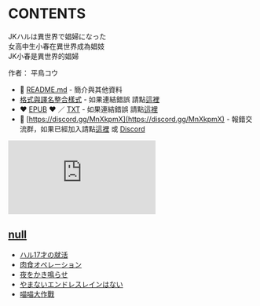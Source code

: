 # CONTENTS

JKハルは異世界で娼婦になった  
女高中生小春在異世界成為娼妓  
JK小春是異世界的娼婦  

作者： 平鳥コウ  



- :closed_book: [README.md](README.md) - 簡介與其他資料
- [格式與譯名整合樣式](https://github.com/bluelovers/node-novel/blob/master/lib/locales/JK%E3%83%8F%E3%83%AB%E3%81%AF%E7%95%B0%E4%B8%96%E7%95%8C%E3%81%A7%E5%A8%BC%E5%A9%A6%E3%81%AB%E3%81%AA%E3%81%A3%E3%81%9F.ts) - 如果連結錯誤 請點[這裡](https://github.com/bluelovers/node-novel/blob/master/lib/locales/)
-  :heart: [EPUB](https://gitlab.com/demonovel/epub-txt/blob/master/girl/JK%E3%83%8F%E3%83%AB%E3%81%AF%E7%95%B0%E4%B8%96%E7%95%8C%E3%81%A7%E5%A8%BC%E5%A9%A6%E3%81%AB%E3%81%AA%E3%81%A3%E3%81%9F.epub) :heart:  ／ [TXT](https://gitlab.com/demonovel/epub-txt/blob/master/girl/out/JK%E3%83%8F%E3%83%AB%E3%81%AF%E7%95%B0%E4%B8%96%E7%95%8C%E3%81%A7%E5%A8%BC%E5%A9%A6%E3%81%AB%E3%81%AA%E3%81%A3%E3%81%9F.out.txt) - 如果連結錯誤 請點[這裡](https://gitlab.com/demonovel/epub-txt/blob/master/girl/)
- :mega: [https://discord.gg/MnXkpmX](https://discord.gg/MnXkpmX) - 報錯交流群，如果已經加入請點[這裡](https://discordapp.com/channels/467794087769014273/467794088285175809) 或 [Discord](https://discordapp.com/channels/@me)


![導航目錄](https://chart.apis.google.com/chart?cht=qr&chs=150x150&chl=https://gitlab.com/novel-group/txt-source/blob/master/girl/JKハルは異世界で娼婦になった/導航目錄.md "導航目錄")




## [null](00000_null)

- [ハル17才の就活](00000_null/00010_%E3%83%8F%E3%83%AB17%E6%89%8D%E3%81%AE%E5%B0%B1%E6%B4%BB.txt)
- [肉食オペレーション](00000_null/00020_%E8%82%89%E9%A3%9F%E3%82%AA%E3%83%9A%E3%83%AC%E3%83%BC%E3%82%B7%E3%83%A7%E3%83%B3.txt)
- [夜をかき鳴らせ](00000_null/00030_%E5%A4%9C%E3%82%92%E3%81%8B%E3%81%8D%E9%B3%B4%E3%82%89%E3%81%9B.txt)
- [やまないエンドレスレインはない](00000_null/00040_%E3%82%84%E3%81%BE%E3%81%AA%E3%81%84%E3%82%A8%E3%83%B3%E3%83%89%E3%83%AC%E3%82%B9%E3%83%AC%E3%82%A4%E3%83%B3%E3%81%AF%E3%81%AA%E3%81%84.txt)
- [喵喵大作戰](00000_null/00050_%E5%96%B5%E5%96%B5%E5%A4%A7%E4%BD%9C%E6%88%B0.txt)

